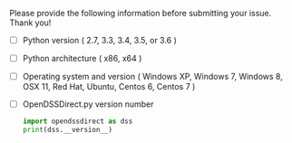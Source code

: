 Please provide the following information before submitting your issue. Thank you!

- [ ] Python version ( 2.7, 3.3, 3.4, 3.5, or 3.6 )
- [ ] Python architecture ( x86, x64 )
- [ ] Operating system and version ( Windows XP, Windows 7, Windows 8, OSX 11, Red Hat, Ubuntu, Centos 6, Centos 7 )
- [ ] OpenDSSDirect.py version number

	```python
	import opendssdirect as dss
	print(dss.__version__)
	```
